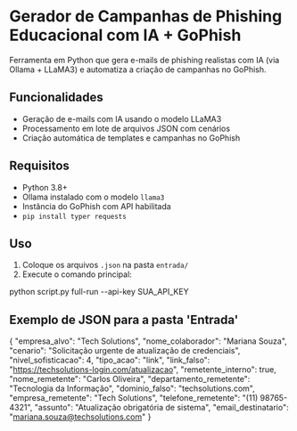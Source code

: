 # Gerador de Campanhas de Phishing Educacional com IA + GoPhish

Ferramenta em Python que gera e-mails de phishing realistas com IA (via Ollama + LLaMA3) e automatiza a criação de campanhas no GoPhish.

## Funcionalidades
- Geração de e-mails com IA usando o modelo LLaMA3
- Processamento em lote de arquivos JSON com cenários
- Criação automática de templates e campanhas no GoPhish

## Requisitos
- Python 3.8+
- Ollama instalado com o modelo `llama3`
- Instância do GoPhish com API habilitada
- `pip install typer requests`

## Uso
1. Coloque os arquivos `.json` na pasta `entrada/`
2. Execute o comando principal:

python script.py full-run --api-key SUA_API_KEY

## Exemplo de JSON para a pasta 'Entrada'

{
  "empresa_alvo": "Tech Solutions",
  "nome_colaborador": "Mariana Souza",
  "cenario": "Solicitação urgente de atualização de credenciais",
  "nivel_sofisticacao": 4,
  "tipo_acao": "link",
  "link_falso": "https://techsolutions-login.com/atualizacao",
  "remetente_interno": true,
  "nome_remetente": "Carlos Oliveira",
  "departamento_remetente": "Tecnologia da Informação",
  "dominio_falso": "techsolutions.com",
  "empresa_remetente": "Tech Solutions",
  "telefone_remetente": "(11) 98765-4321",
  "assunto": "Atualização obrigatória de sistema",
  "email_destinatario": "mariana.souza@techsolutions.com"
}
